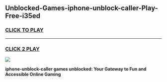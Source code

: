 
## Unblocked-Games-iphone-unblock-caller-Play-Free-i35ed
<h3>
<a href="https://premium76.site?title=iphone-unblock-caller&ref=23A">CLICK TO PLAY</a></h3>
<hr>

<h3>
<a href="https://premium76.site?title=iphone-unblock-caller&ref=23A">CLICK 2 PLAY</a>
  
</h3>

<a href="https://premium76.site?title=iphone-unblock-caller&ref=23A"><img src="https://clearcache.store/games.png"></a>


**iphone-unblock-caller games unblocked: Your Gateway to Fun and Accessible Online Gaming**
